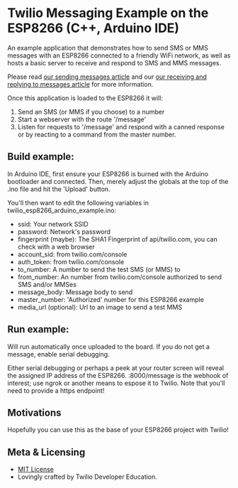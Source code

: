 # Twilio Messaging Example on the ESP8266 (C++, Arduino IDE)

An example application that demonstrates how to send SMS or MMS messages with an ESP8266 connected to a friendly WiFi network, as well as hosts a basic server to receive and respond to SMS and MMS messages.

Please read [our sending messages article](https://www.twilio.com/docs/guides/send-sms-and-mms-messages-esp8266-cpp) and our [our receiving and replying to messages article](https://www.twilio.com/docs/guides/receive-and-reply-sms-and-mms-messages-esp8266-c-and-ngrok) for more information.

Once this application is loaded to the ESP8266 it will:

1) Send an SMS (or MMS if you choose) to a number
2) Start a webserver with the route '/message'
3) Listen for requests to '/message' and respond with a canned response or by reacting to a command from the master number.

## Build example:

In Arduino IDE, first ensure your ESP8266 is burned with the Arduino bootloader and connected.  Then, merely adjust the globals at the top of the .ino file and hit the 'Upload' button.

You'll then want to edit the following variables in twilio_esp8266_arduino_example.ino:
* ssid: Your network SSID
* password: Network's password
* fingerprint (maybe): The SHA1 Fingerprint of api/twilio.com, you
    can check with a web browser
* account_sid: from twilio.com/console
* auth_token: from twilio.com/console
* to_number: A number to send the test SMS (or MMS) to
* from_number: An number from twilio.com/console authorized to send SMS and/or MMSes
* message_body: Message body to send
* master_number: 'Authorized' number for this ESP8266 example
* media_url (optional): Url to an image to send a test MMS

## Run example:

Will run automatically once uploaded to the board.  If you do not get a message, enable serial debugging.

Either serial debugging or perhaps a peek at your router screen will reveal the assigned IP address of the ESP8266.  <that ip>:8000/message is the webhook of interest; use ngrok or another means to espose it to Twilio.  Note that you'll need to provide a https endpoint!

## Motivations

Hopefully you can use this as the base of your ESP8266 project with Twilio!

## Meta & Licensing

* [MIT License](http://www.opensource.org/licenses/mit-license.html)
* Lovingly crafted by Twilio Developer Education.
